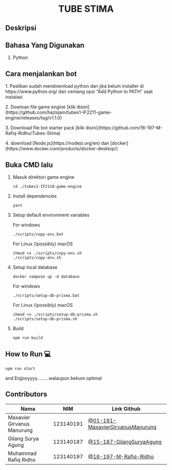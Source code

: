 
# <h1 align="center">TUBE STIMA</h1>

##  Deskripsi

<p align="justify">
  
</p>

## Bahasa Yang Digunakan

<ol>
    <li> Python</li>
</ol>

## Cara menjalankan bot
<p>1. Pastikan sudah mendownload python dan jika belum installer di https://www.python.org/
      dan centang opsi “Add Python to PATH” saat instalasi</p>
<p>2. Dowloan file game engine [klik disini](https://github.com/haziqam/tubes1-IF2211-game-engine/releases/tag/v1.1.0)</p>

<p>3. Download file bot starter pack [klik disini](https://github.com/16-197-M-Rafiq-Ridho/Tubes-Stima)</p>

<p>4. download [Node.js](https://nodejs.org/en) dan [docker](https://www.docker.com/products/docker-desktop/)</p>

## Buka CMD lalu
1. Masuk direktori game engine
   ```
   cd ./tubes1-IF2110-game-engine
   ```
3. Install dependencies

   ```
   yarn
   ```

4. Setup default environment variables

   For windows

   ```
   ./scripts/copy-env.bat
   ```

   For Linux /(possibly) macOS

   ```
   chmod +x ./scripts/copy-env.sh
   ./scripts/copy-env.sh
   ```

5. Setup local database

   ```
   docker compose up -d database
   ```

   For windows

   ```
   ./scripts/setup-db-prisma.bat
   ```

   For Linux /(possibly) macOS

   ```
   chmod +x ./scripts/setup-db-prisma.sh
   ./scripts/setup-db-prisma.sh
   ```

6. Build

   ```
   npm run build
   ```

## How to Run 💻

```
npm run start
```

<p>and Enjjooyyyy.........walaupun bekum optimal</p>


## Contributors

| Nama                        | NIM       | Link Github                                                                            |
| ----------------------------| --------- | -------------------------------------------------------------------------------------- |
| Maxavier Girvanus Manurung  | 123140191 | [@01-191-MaxavierGirvanusManurung](https://github.com/01-191-MaxavierGirvanusManurung) |
| Gilang Surya Agung          | 123140187 | [@15-187-GilangSuryaAgung](https://github.com/15-187-GilangSuryaAgung)                 |
| Muhammad Rafiq Ridho        | 123140197 | [@16-197-M-Rafiq-Ridho](https://github.com/16-197-M-Rafiq-Ridho)                       |

